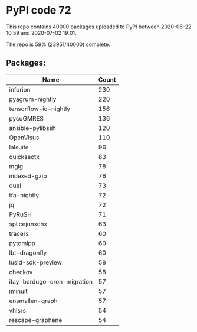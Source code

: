 # PyPI code 72

This repo contains 40000 packages uploaded to PyPI between 
2020-06-22 10:59 and 2020-07-02 19:01.

The repo is 59% (23951/40000) complete.

## Packages:

| Name  | Count |
| ----- | ----- |
| inforion | 230 |
| pyagrum-nightly | 220 |
| tensorflow-io-nightly | 156 |
| pycuGMRES | 136 |
| ansible-pylibssh | 120 |
| OpenVisus | 110 |
| lalsuite | 96 |
| quicksectx | 83 |
| mglg | 78 |
| indexed-gzip | 76 |
| duel | 73 |
| tfa-nightly | 72 |
| jq | 72 |
| PyRuSH | 71 |
| splicejunxchx | 63 |
| tracers | 60 |
| pytomlpp | 60 |
| lbt-dragonfly | 60 |
| lusid-sdk-preview | 58 |
| checkov | 58 |
| itay-bardugo-cron-migration | 57 |
| iminuit | 57 |
| ensmallen-graph | 57 |
| vhlsrs | 54 |
| rescape-graphene | 54 |


